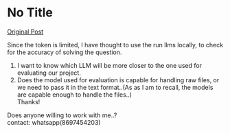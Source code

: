 # No Title

[Original Post](https://discourse.onlinedegree.iitm.ac.in/t/169029/49)

<p>Since the token is limited, I have thought to use the run llms locally,  to check for the accuracy of solving the question.</p>
<ol>
<li>I want to know which LLM will be more closer to the one used for evaluating our project.</li>
<li>Does the model used for evaluation is capable for handling raw files, or we need to pass it in the text format..(As as I am to recall, the models are capable enough to handle the files..)<br>
Thanks!</li>
</ol>
<p>Does anyone willing to work with me..?<br>
contact: whatsapp(8697454203)</p>